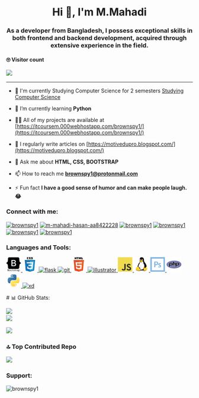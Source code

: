 <h1 align="center">Hi 👋, I'm M.Mahadi</h1>
<h3 align="center">As a developer from Bangladesh, I possess exceptional skills in both frontend and backend development, acquired through extensive experience in the field.</h3>

#### 🙄 Visitor count <br>

  <img src="https://profile-counter.glitch.me/brownspy1/count.svg" /><hr>

- 🔭 I'm currently Studying Computer Science for 2 semesters [Studying Computer Science](https://www.barishalpoly.gov.bd/)

- 🌱 I’m currently learning **Python**

- 👨‍💻 All of my projects are available at [https://itcoursem.000webhostapp.com/brownspy1/](https://itcoursem.000webhostapp.com/brownspy1/)

- 📝 I regularly write articles on [https://motivedupro.blogspot.com/](https://motivedupro.blogspot.com/)

- 💬 Ask me about **HTML, CSS, BOOTSTRAP**

- 📫 How to reach me **brownspy1@protonmail.com**

- ⚡ Fun fact **I have a good sense of humor and can make people laugh. 😂**

<h3 align="left">Connect with me:</h3>
<p align="left">
<a href="https://twitter.com/brownspy1" target="blank"><img align="center" src="https://raw.githubusercontent.com/rahuldkjain/github-profile-readme-generator/master/src/images/icons/Social/twitter.svg" alt="brownspy1" height="30" width="40" /></a>
<a href="https://linkedin.com/in/m-mahadi-hasan-aa8422228" target="blank"><img align="center" src="https://raw.githubusercontent.com/rahuldkjain/github-profile-readme-generator/master/src/images/icons/Social/linked-in-alt.svg" alt="m-mahadi-hasan-aa8422228" height="30" width="40" /></a>
<a href="https://fb.com/brownspy1" target="blank"><img align="center" src="https://raw.githubusercontent.com/rahuldkjain/github-profile-readme-generator/master/src/images/icons/Social/facebook.svg" alt="brownspy1" height="30" width="40" /></a>
<a href="https://instagram.com/brownspy1" target="blank"><img align="center" src="https://raw.githubusercontent.com/rahuldkjain/github-profile-readme-generator/master/src/images/icons/Social/instagram.svg" alt="brownspy1" height="30" width="40" /></a>
<a href="https://www.youtube.com/c/brownspy1" target="blank"><img align="center" src="https://raw.githubusercontent.com/rahuldkjain/github-profile-readme-generator/master/src/images/icons/Social/youtube.svg" alt="brownspy1" height="30" width="40" /></a>
<a href="https://discord.gg/brownspy1" target="blank"><img align="center" src="https://raw.githubusercontent.com/rahuldkjain/github-profile-readme-generator/master/src/images/icons/Social/discord.svg" alt="brownspy1" height="30" width="40" /></a>
</p>

<h3 align="left">Languages and Tools:</h3>
<p align="left"> <a href="https://getbootstrap.com" target="_blank" rel="noreferrer"> <img src="https://raw.githubusercontent.com/devicons/devicon/master/icons/bootstrap/bootstrap-plain-wordmark.svg" alt="bootstrap" width="40" height="40"/> </a> <a href="https://www.w3schools.com/css/" target="_blank" rel="noreferrer"> <img src="https://raw.githubusercontent.com/devicons/devicon/master/icons/css3/css3-original-wordmark.svg" alt="css3" width="40" height="40"/> </a> <a href="https://flask.palletsprojects.com/" target="_blank" rel="noreferrer"> <img src="https://www.vectorlogo.zone/logos/pocoo_flask/pocoo_flask-icon.svg" alt="flask" width="40" height="40"/> </a> <a href="https://git-scm.com/" target="_blank" rel="noreferrer"> <img src="https://www.vectorlogo.zone/logos/git-scm/git-scm-icon.svg" alt="git" width="40" height="40"/> </a> <a href="https://www.w3.org/html/" target="_blank" rel="noreferrer"> <img src="https://raw.githubusercontent.com/devicons/devicon/master/icons/html5/html5-original-wordmark.svg" alt="html5" width="40" height="40"/> </a> <a href="https://www.adobe.com/in/products/illustrator.html" target="_blank" rel="noreferrer"> <img src="https://www.vectorlogo.zone/logos/adobe_illustrator/adobe_illustrator-icon.svg" alt="illustrator" width="40" height="40"/> </a> <a href="https://developer.mozilla.org/en-US/docs/Web/JavaScript" target="_blank" rel="noreferrer"> <img src="https://raw.githubusercontent.com/devicons/devicon/master/icons/javascript/javascript-original.svg" alt="javascript" width="40" height="40"/> </a> <a href="https://www.linux.org/" target="_blank" rel="noreferrer"> <img src="https://raw.githubusercontent.com/devicons/devicon/master/icons/linux/linux-original.svg" alt="linux" width="40" height="40"/> </a> <a href="https://www.photoshop.com/en" target="_blank" rel="noreferrer"> <img src="https://raw.githubusercontent.com/devicons/devicon/master/icons/photoshop/photoshop-line.svg" alt="photoshop" width="40" height="40"/> </a> <a href="https://www.php.net" target="_blank" rel="noreferrer"> <img src="https://raw.githubusercontent.com/devicons/devicon/master/icons/php/php-original.svg" alt="php" width="40" height="40"/> </a> <a href="https://www.python.org" target="_blank" rel="noreferrer"> <img src="https://raw.githubusercontent.com/devicons/devicon/master/icons/python/python-original.svg" alt="python" width="40" height="40"/> </a> <a href="https://www.adobe.com/products/xd.html" target="_blank" rel="noreferrer"> <img src="https://cdn.worldvectorlogo.com/logos/adobe-xd.svg" alt="xd" width="40" height="40"/> </a> </p>
# 📊 GitHub Stats:

![](https://github-readme-stats.vercel.app/api?username=brownspy1&theme=radical&hide_border=false&include_all_commits=true&count_private=true)<br/>
![](https://github-readme-streak-stats.herokuapp.com/?user=brownspy1&theme=radical&hide_border=false)<br/>






  <img src="https://github-readme-stats.vercel.app/api/top-langs/?username=brownspy1&theme=radical&hide=glsl,python" />


### 🔝 Top Contributed Repo
![](https://github-contributor-stats.vercel.app/api?username=brownspy1&limit=5&theme=tokyonight&combine_all_yearly_contributions=true)



<h3 align="left">Support:</h3>
<p><a href="https://www.buymeacoffee.com/brownspy1"> <img align="left" src="https://cdn.buymeacoffee.com/buttons/v2/default-yellow.png" height="50" width="210" alt="brownspy1" /></a></p><br><br>
